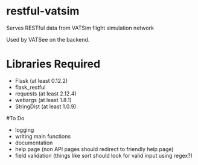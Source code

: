# restful-vatsim

Serves RESTful data from VATSim flight simulation network

Used by VATSee on the backend.

# Libraries Required

- Flask (at least 0.12.2)
- flask_restful
- requests (at least 2.12.4)
- webargs (at least 1.8.1)
- StringDist (at least 1.0.9)

#To Do
- logging
- writing main functions
- documentation
- help page (non API pages should redirect to friendly help page)
- field validation (things like sort should look for valid input using regex?)
